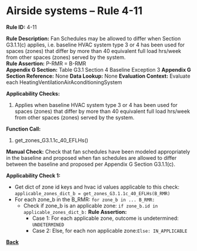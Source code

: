 # Airside systems – Rule 4-11

**Rule ID:** 4-11
 
**Rule Description:** Fan Schedules may be allowed to differ when Section G3.1.1(c) applies, i.e. baseline HVAC system type 3 or 4 has been used for spaces (zones) that differ by more than 40 equivalent full load hrs/week from other spaces (zones) served by the system.  
**Rule Assertion:** P-RMR = B-RMR                                           
**Appendix G Section:** Table G3.1 Section 4 Baseline Exception 3
**Appendix G Section Reference:** None
**Data Lookup:** None
**Evaluation Context:** Evaluate each HeatingVentilationAirAconditioningSystem  

**Applicability Checks:** 

1. Applies when baseline HVAC system type 3 or 4 has been used for spaces (zones) that differ by more than 40 equivalent full load hrs/week from other spaces (zones) served by the system.  

**Function Call:** 

1. get_zones_G3.1.1c_40_EFLHs()

**Manual Check:** Check that fan schedules have been modeled appropriately in the baseline and proposed when fan schedules are allowed to differ between the baseline and proposed per Appendix G Section G3.1.1(c).

**Applicability Check 1:** 
- Get dict of zone id keys and hvac id values applicable to this check: `applicable_zones_dict_b = get_zones_G3.1.1c_40_EFLHs(B_RMR)`
- For each zone_b in the B_RMR: `for zone_b in ... B_RMR:`
    - Check if zone_b is an applicable zone: `if zone_b.id in applicable_zones_dict_b:`
        **Rule Assertion:**
        - Case 1: For each applicable zone, outcome is undetermined: `UNDETERMINED`
        - Case 2: Else, for each non applicable zone:`Else: IN_APPLICABLE`


 **[Back](../_toc.md)**
